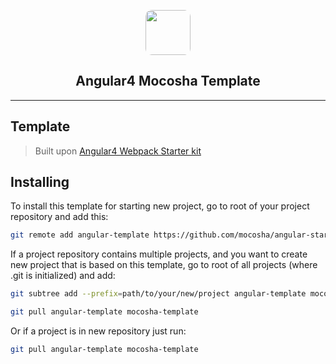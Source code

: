 <p align="center">
    <img style="border-radius: 10px" src="https://avatars2.githubusercontent.com/u/18236411" width=72 height=72>
  <h2 align="center">Angular4 Mocosha Template</h2>
</p>

<hr>

## Template

> Built upon [Angular4 Webpack Starter kit](README-WEBPACK.md)

## Installing

To install this template for starting new project, go to root of your project repository and add this:

```bash
git remote add angular-template https://github.com/mocosha/angular-starter.git
```

If a project repository contains multiple projects, and you want to create new project that is based on this template, go to root of all projects (where .git is initialized) and add:

```bash
git subtree add --prefix=path/to/your/new/project angular-template mocosha-template

git pull angular-template mocosha-template
```

Or if a project is in new repository just run:

```bash
git pull angular-template mocosha-template
```
